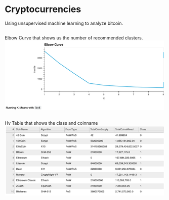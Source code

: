 # Cryptocurrencies

Using unsupervised machine learning to analyze bitcoin.

##
Elbow Curve that shows us the number of recommended clusters.
![Elbow Curve](https://github.com/AmirO8/Cryptocurrencies/blob/main/Resources/Elbow.png)

##
Hv Table that shows the class and coinname
![Hv Table](https://github.com/AmirO8/Cryptocurrencies/blob/main/Resources/Hv%20Table.png)




